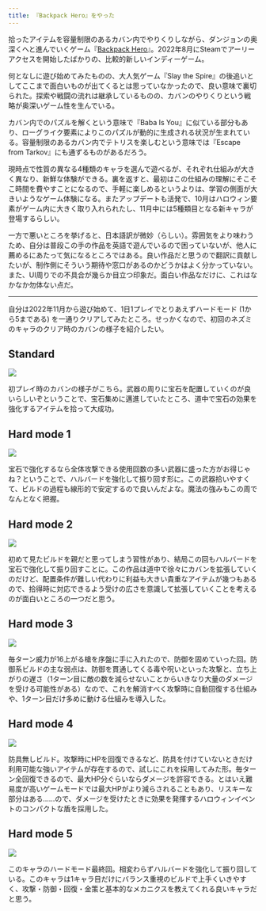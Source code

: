 ```yaml
---
title: 『Backpack Hero』をやった
---
```

拾ったアイテムを容量制限のあるカバン内でやりくりしながら、ダンジョンの奥深くへと進んでいくゲーム『[Backpack Hero](https://store.steampowered.com/app/1970580/Backpack_Hero/)』。2022年8月にSteamでアーリーアクセスを開始したばかりの、比較的新しいインディーゲーム。

何となしに遊び始めてみたものの、大人気ゲーム『Slay the Spire』の後追いとしてここまで面白いものが出てくるとは思っていなかったので、良い意味で裏切られた。探索や戦闘の流れは継承しているものの、カバンのやりくりという戦略が奥深いゲーム性を生んでいる。

カバン内でのパズルを解くという意味で『Baba Is You』に似ている部分もあり、ローグライク要素によりこのパズルが動的に生成される状況が生まれている。容量制限のあるカバン内でテトリスを楽しむという意味では『Escape from Tarkov』にも通ずるものがあるだろう。

現時点で性質の異なる4種類のキャラを選んで遊べるが、それぞれ仕組みが大きく異なり、新鮮な体験ができる。裏を返すと、最初はこの仕組みの理解にそこそこ時間を費やすことになるので、手軽に楽しめるというよりは、学習の側面が大きいようなゲーム体験になる。またアップデートも活発で、10月はハロウィン要素がゲーム内に大きく取り入れられたし、11月中には5種類目となる新キャラが登場するらしい。

一方で悪いところを挙げると、日本語訳が微妙（らしい）。雰囲気をより味わうため、自分は普段この手の作品を英語で遊んでいるので困っていないが、他人に薦めるにあたって気になるところではある。良い作品だと思うので翻訳に貢献したいが、制作側にそういう期待や窓口があるのかどうかはよく分かっていない。また、UI周りでの不具合が幾らか目立つ印象だ。面白い作品なだけに、これはなかなか勿体ない点だ。

* * *

自分は2022年11月から遊び始めて、1日1プレイでとりあえずハードモード (1から5まである) を一通りクリアしてみたところ。せっかくなので、初回のネズミのキャラのクリア時のカバンの様子を紹介したい。

Standard
--------

![](https://lh3.googleusercontent.com/docs/ADP-6oF7bwYT-6Vqe4R-LLvdeXtQmev9698ULJErOKZQ4IzSSlYIIo4aGrqN8tLDpIFnpzBImlK6B-ML9ale19BlF_jExKryDoyiWfXVZeZuHAdAAnlq5xfysSYTcbFvfj1HW9U6lSHFbEOpHmvW8jNTVj2N_TWj6vyILTkAZofpjVGldsfWyX9KN4RwfQsDsDUUGNkrQluqZlwc3QreOyBGoUTaNY3wiLK-607BHenolchbmy6k6e1zTs5QDz_s4DW045NEbLaHnZJPDYhh3FwUZANzBL8YY7V6aEy4cD4C2Y1WI81SO0WmtCjd-8wVZOZzC11V3RthNnxnbdoSZoQ5uP6YS5tqXMNNsSC_pFgLM574NbUDNRSXy1yDR6ds0OUAV_OsbR1NaHPmeQAvJMO5p8_MLMFTNrchx7V8jd4fT1pbfRjEQvLzE0Su2deUsIaEeCTZdl9m3q6FB50kfu9we8evOfwg2Sch1kN_SrkzkGEJtbR5bG4b5k3Ctm41R5sRXQOQP_F_qbPFMFK7J5Kd9Wz1uqAP9vF1r-TQz4OKuWeye9SKcHZJCsTSsuT-7aAkKm0v4PNKyJKQAvP6gxXzR9PdQ39NzjT5kh8yYfsMKgX_uEm0oERHiwol8BPBjhF3eds2oCtOcdF0gCLp32wUiOmnugqStZmejOgi_HpRchNQsDB2HBIKz-8a2vEu4wPLECGnXrzAJOI1lpxqlCj0vEIztH-FcZNsjxGhAXmfeQeqwGURTvR0eeV3GIYQXoimIIw3KSGDk3zIRWTls4FlHxr8woTMbrf3Z8S5AXppCkcUdwcFDTWVAjtR8WxaLM4wnCZ5wNvYis33_tmGagDsZbSg2mVkVcgcjYExKMUj0-nGmuiO6b8Yw12BXcLK4NSATfZXM0Y6S4E3PJGvVlrGNDjbcy9jCeuCoGrulc5jAuehuOQ9-_tA_0JD7Utr2fblhpm4CJzCWEot2OXnmuwUGsmMuWC0KlOn02tz_q91CkA8es-j2-SH4sqSROfCsMs96gj9qobak9vo6nv1PZNLZ1RwGymhmrSorA1VhxEOA0sqeJ10H24unK6K2Jin7raizyz9ig2oyRwtSLnR0T3MHrlQUWrvG7JVKmUI3abxBj8DREM_5dftXhTbJOg2nAxYW2VftHiCXQiue4tPPdP7Dkst2gg2jB5kSdPZtpEsP5-_-Deqp4nWurq9Arr7j-N5ourKiog0g1MDgiQm-D0hDDak_6Scb4QeyO2YR9S5IzxPHD_1Xw)

初プレイ時のカバンの様子がこちら。武器の周りに宝石を配置していくのが良いらしいぞということで、宝石集めに邁進していたところ、道中で宝石の効果を強化するアイテムを拾って大成功。

Hard mode 1
-----------

![](https://lh3.googleusercontent.com/docs/ADP-6oG3iFWfcQqDmXKuLeLrPz_0O3bippP6zpkoZBHKG67vQ4pbEJ1ZHclqWtMVEbj2yK04jrk-Y3WaCuQIyILBdCnduR4OXFw979FPt44ZgNctcEfSNxAOYObXDB6EFwa6CI-TXPg5ybBzWESz1RavVlM0fP6ecfAMXhMqJqqbMk4ZC8yJWJp70RjZNZDhGeYRCJMo34Qo8HZ_6K3lBVgDmT6HeZwZtT3f8Y2PNB6SFrSODl59tVqeLxeaoiDCDSE5rPmV5dqOozzlNGhdBPXdy7wm6QVUgGdWHbX8x12IhHV6DjOFoQUuzxh01q7vjAWn779EeZ1xx6C-ZVMwSgZR6Hwyq4jhymDYfDc2AlTH9aVVAM3rAWZ1Ah0YjzYb2KOLoQmBNxM1vLkenzkW9jEyC8wKuzor566H7g0B3JMHs7yji9RsuEkWfZo2cEA8OyPlYe0SOP-pIDqJOKKdgJllVpz2WRslrCE1WuxOes0UvIqFJo13QDKhNU-t5SGGamMP17uCLdpLBraQnASMrY1NlqxcFANekCxo3Y9mXDgyx82wLC8PN3f-4bUJalHY3uaylLE2DSDe_p4SfLgYHosI68EOxiM_Xk5bEPPEIQ3D57X6AubQQee_1wUNcWIxI8iHekDL-SdAUn1N-SQpGoZxF23JxrWs4c1o3Yak1SKuNiAH2NCLwpGfQGnvuC-FG_ysZdqItVYuWZSv6XnVhx-VtoGgIXX5EWuke768k-CSUnIlW7XWD7GIFOu_lE0Qphm28l2cesy8Q_ef3YaRdw_VzEm1iHB4QUsmGJzbVtnZ1qs7opNTrzTvg8QxndlQCpdOL1qNgfuCNK1Kr9YkNHqPMuTWSXalS_cEwp-t_fX6Io0uDw8ToRqV3j3lCAV5RwD-kGTuh9wtXmGe2a5EIE-wek3-yxLISM44cZGiTCECYqQBCtZfAenftxJHQCVUaV8Vy20BHSlU6vr1aknY4AfpAhZpy7Cf-dnrtrfvDNR4mtr9Ngv15MhaVxu9x2JJHzZ_7MIUKxk8l7CUggaNDOCJDf1hpopEx8cwvgwlSOCqQGUrA18u_Wkl6ckuc9EcBRkjBewqZOD_P8-4HnNeKe8c52U2zj73UtEZtpB4EJF99k1o0aWOJWperaWgG3EoXOmtxmw_Fz2GLAWDcgSkNM5qfkR-p0Aj8EmH_8vVgZWukxNzql74gEU3igfrKoAkvVutyE0_-Bmmdod_-orOgVMs9xs4nlC26S5Rl7IbEaeSEJtU1oXIAw)

宝石で強化するなら全体攻撃できる使用回数の多い武器に盛った方がお得じゃね？ということで、ハルバードを強化して振り回す形に。この武器拾いやすくて、ビルドの過程も線形的で安定するので良いんだよな。魔法の強みもこの周でなんとなく把握。

Hard mode 2
-----------

![](https://lh3.googleusercontent.com/docs/ADP-6oE4cQ18J5bA4k6rAJUzXQTcSRHhnxrNDjOG6ubl8nhjZre_x--d9XpKOM5H3B8DCxhzfu1275Vk8GwTIThT_F5d24vGwSiuTWLUugT2VEjJr3TYArIzfOpYlMH5EXezMNyKc3rHnsvhyPxv4zz4DD-XJMxEzqBSIM862Ty5Enf3mszuyxi1wcuwD23oQDuLhcZfAx5rhxRPAl5MVmqb1pjIJXuFWarfrmrAt7b6F7cLvQEddN0SIFe48J6Io6uUH0fe8h81fjnpIUpP-1X6-Ued8HBJxNAwYgCPXNrIIYSGKVIreDSwGfMd2f490VwlalK8hlJ9vKgho7BDlvgGqPYDC-dbxZKEAdGhRl3jzlCj-B2uKrmrXbBkPmcO8OLGFoXvMMqT-xrxqbDpkq4JN0UhMu6eYCFhjRgReBeXgq1qGTfb2cusPZVmjkHFB5iVgAY8EIgbfzfZ8ojZUbM7ZaR4dbQCDLQsn9BGyEue5JLV6xE8DcoaF5FvPNMrI-4Csb1gc_SdSWl4MjDM1-Kl1EFv2Dyn9ey5ZmxSwQP6MEy-C5b2Q8FnoEngnicPgEhk-vMGKZvOxwNNDtisTu8QzgCJUFJlRthw1iVTitbGP34Pu1Sj_I9cdMCvGR8Jt0h5xORMGL3ZW8o771TGNPsGqK_2eGOCd6LZ6wL8_sPGqaqf5IABz-CEbmcP88pvJ788RM6Pvf0BaUMEndujDjOfvZwmKAjN6-s1w10Vuxyyk-B6nED_kwtJ6ZIsPwHAXsgJJKsCWl_iEOPDQP9jlLSwQJim4NooxldqhxcpIZETv1PfstkqX4NAgPrlcqoT52eWH9WQ22Eu9Oi5ycnmMrJisy-L8jCmjX5odsEvx_Q3wkgFqEzmnGXsGuO_E7AQq_ukzyY2OPLqNo_5A5_YZKrgxcjiIMWVIW8XyoWnbqXwA-xE7PH-SqFMVM5_wtzGCUP4MMNJdCBAw4u3b_Tk5coqkVVnGAyNMTiyCaafCq7tBDJd_4RrjSqNQckkKrBrQdTpLFaSjt4P4DeWxz0n1oS5m4jWI0VNQR21aODvn70WJJbqUZPaVmljTcVxGYSNzC8ewmxfJH_EJfgUYOJeEHmCYYxu_NjPLvRcf0dDWPQpM_63g6fsd5rGC-r_F7KfTs8ohvWgfVrZBCR6TX_C7yjQP3tQ72PNaFkY5F-PTA_1liBrEnqWq_25aE1ShQuJRXn_6PqigmHbWZMGrH1knIpasSDBFt9UzBdSZEh0vLwsnyO1lBO7wg)

初めて見たビルドを親だと思ってしまう習性があり、結局この回もハルバードを宝石で強化して振り回すことに。この作品は道中で徐々にカバンを拡張していくのだけど、配置条件が難しい代わりに利益も大きい貴重なアイテムが幾つもあるので、拾得時に対応できるよう受けの広さを意識して拡張していくことを考えるのが面白いところの一つだと思う。

Hard mode 3
-----------

![](https://lh3.googleusercontent.com/docs/ADP-6oGUfWkTdHJe17GDgEydVxLMQrlwXMv8bvHVFBWE_0aec_muXDUBNIoigQcHcD1-LLh03va57SAljWBgwzvIfTJ4Ga_JORwT5Z8CXzlKmFHvB5CbnoGTZG0BWpgaPRjEfzV35F49VnSUCKPmpt5EHiCHlMhGac-vCi7SOCg5ODlk-s_fWlSmFS4ZQ9d3CU_sItWfT8I0_z-o5LZ_6aSxdvAdly0XAB7HT003JF6t8_ZnpErQgpC0DJb22T01j4vAOm2ve2eASfQxXkjCbHMKP0Hp64dHXKOPtb5dOf3k8lRFvoLs4ZzoZfFo6Nmkh-NcW-IYVhcQo92JYQypCHKtBu9rKOcO-vXJxezW4SyE9KaAg9FE_pbJoabfgEpAzgKKit8BQ0IvlL3Q0eBT1TNHex0i2kBFwK5QLtsQ0Wc8f3elSOmNx71_PrJlT71dUv25I993iDEniAq1P0f8MHCcinBIBlEf7uNGXcBCY873YJkKXw1_VHI3o3VDvsp35frRYhx1Ax2g7QYUBrjVdGsg2okj8YTvk3aqsN38zDHHbbIbvI3-git7XTuFs5Un6--5_Y3qIVhKtUuHdPUY1khY_iB7cbloE0tIVyo_ZQy4Ij3fguvmEYWCO_dkbG_UQy9n1GN9BEMF0eJOLfU_lwvJi3bmgExrHsRdH2YFslyCUxQ6kKM_9c8Kt6Kwv-tfOFAk-k3t2m_VW39u5UMoVL3UN3WTnxHYIlmeWDFgO3-B-F4UheFhY-vHFOxmJbl4vIk48GjxJxPf756lTh8zvZb68e-CNUGVeRotLKyCNR80xihR92UVXGnsysp4afNXGF7WVCiyHjHjveDH2mrT9Iedj_Hq7fdxDlJ1uqoLtRQTM6qVQN23D8hxTD8TOH23Q3xCxlowclmLtb1bfPApMy3ym87_YkeqrD8ROko3tu3pCq-jybY_svTrndIYscGXC3vej1GSB36ljiQrWBmluzZ2q6k4UsrvPrj0mCb9sM9EPaWHuXcA3w19FYCIJ7o9tzIKCWNBi2fSqyfv1SlIuyyWPq_TRQVc39Q-tKBC-mwyFTTgUzSGW8QIXZrzSIJcTVfPhlv147IFdtojddyJZ50r26SMnadxG1GNqHyo-2Dlnq_Ut3D8W89Dz9-Kz8aVmPAQRbi8_dylhpBiJXpqGvykuGzwYowek_BCa46Ju38BHaeV0_LW02qaBQ8bNyLM7exKocw9NmCC0-JBMNoksrZJmenz8rlAqNlWUAh4QfVkq6ffDvPGjg)

毎ターン威力が16上がる槍を序盤に手に入れたので、防御を固めていった回。防御系ビルドの主な弱点は、防御を貫通してくる毒や呪いといった攻撃と、立ち上がりの遅さ（1ターン目に敵の数を減らせないことからいきなり大量のダメージを受ける可能性がある）なので、これを解消すべく攻撃時に自動回復する仕組みや、1ターン目だけ多めに動ける仕組みを導入した。

Hard mode 4
-----------

![](https://lh3.googleusercontent.com/docs/ADP-6oEiryKCDnMS4JyYtjMj9tEkh_y5qkrWWJWBQEvDmzj1bvavRnzRvJfamnSGEYJm3t6-W6ZXdvd3t9MhMdHFIsyIn-MlHVfvh8wqvYDaxS9kU4AbgObXWsiyj5cJb_JcFvn39G13axzhdCpZDaN_tvIY-9mj2BMi8OiUkX99LAhRqxbxD39eWG3Dma0JSW4nvX7kYqJEIylEW0jXNiGqjq_iiY369cXdLE12TJmrRObYTr8o3y9RLtNwgC9lO-d6ow-GCRGH_9tgcM-C6Pjx-ahl95iDFMNRcpatK_p33GR5TLZwJhekR0b05D5-eQnRaoMXWhb9I6_WQcbQW4sUUK9YxVd2kDSNOW6BfRne7_A8Z746HLId8P2wCP6oImKm_1qXc0r1rciEuGS5PvJv8ZXzcn3IyEKkIn3I-v39pqX-HE0BpucOd-N8q2QBbTYDjZ0OZdeLui5cHVH3Xjg-JavniwZLpM28zXH_DJYWrAMfrw2X2FktH46KYDr0P6XhxRFTw6JpJAU_jAlDkxP4SufrYxSSvcuHYvmcwCnjFBPydKDMZX4cqI5PAbBqk0MLoPvRHWUvm_wjrlkWKu9m-GbqM-67VdcVakXsUp5PYueC1WOkTtqsPzELhkWg9H8CGAZsF5LvtUC7pzBWMUfLEzNzQhnz3l40agHUXX9VCORtQph7vmE82ojL1GOv3-KzQe0GMrH2igLKQ3qHBQZufap7fBCaNKAp2F5kTv_87ObTyKZJ5SLEyzk7I_D74Kv70umsj4ZNZNyhbJ14U925WJ9A63MJZOu2NgzHYyy76AqRWWw7-6-BYqRV5xvUS_u-FC4TDOHmwWDRovzwoPQuP2HL8yNsIXBtDiNktiwToETMuNrohRH01GHTiKbAm3FW22RjPQ_DdQzy8BnGF6kkXE-OYVV3YSL45KjqaKdujnGOE7EhwXaCSzNFiulcImV2n2I3WDvegs5ImlYkYF_O1_6iMmGDluI8zPob5V4bQ2kjwARKj-XpRuEk_irGkiAfZRxP49U0L9eAbSgsNXi7_RdmZNOqVhvQbfe-pOc64WsNfnrsZZYFYadzD8h5VsIMlYSQhBtYJ04UC2Hv9XEKUH3WlEc8CeugOke7nMKZ17VVWZlg9gj92fqt4nmidACJGJhDT-MQiHumeRffkZpGwuOlfwFK3pjfOs83tv-FWye8Qoeu-PBZsNGrjBeiXHBt89INhrqBL3IUxVSzIrmrbuHwl3-e8fWevCEeRrLO_2-ZXMSgdw)

防具無しビルド。攻撃時にHPを回復できるなど、防具を付けていないときだけ利用可能な強いアイテムが存在するので、試しにこれを採用してみた形。毎ターン全回復できるので、最大HP分ぐらいならダメージを許容できる。とはいえ難易度が高いゲームモードでは最大HPがより減らされることもあり、リスキーな部分はある……ので、ダメージを受けたときに効果を発揮するハロウィンイベントのコンパクトな盾を採用した。

Hard mode 5
-----------

![](https://lh3.googleusercontent.com/docs/ADP-6oFjaGFgFUCffGGb3whM0U459OWpNS_8jEXoVj2WK_p1OcDiwNPGK-iVWuG8aW2NlOeKy44bPbUlJaCUT-1eLNHV8bE5CtA-OHNySfbJpuu0w3DjfQVgC0VVUMXAOaPLxiO9wUO5JSoJr5YYxH6FXN9GT2LAMJ1IcVPi6SlW2F9WVNYRahAobpatQOhyat_EbTKb7aZAhsFCsvGfAKevrLy6TFAXAaDP0UkOyJmd8xIy6vNQ-1L2F2hUwzdQ1bOMxWxGgaN4Sov5rZDPsPUsBeJj7kB7X5GtI2z02a3I7SVg0A1JuVlkVtkNRNpXCmitWR5X-qJ5pnfFXvgq_YWmxaPs0VF0xpNa8KoV0iarj64qtyDpTZAOW0RNzT7irjsJQQmrjKmgQ7MOC6Bxx0SA2mLpABE0YhQldCN6saasUa1iDHLfGdyNv7UjyVSrh1H5PBohgQWOEtWwdjqCSBksH-8LtpFQgPXUBUb7GRmS9vs0Xpq9W4wC6f4ay-GPqyndT91MKSUaEjyWHSE_Nbe2A4z-ptL0BYY4r6kxV6kxnjnC_FFs12pZsgmtPfGMEbVLjVWDIiDUFA1HSYg-SYqAXTpmU1AZgjQVB3j0XPq4t6xKWHtFNnLQaJY9plgRUw3uYhYdVE9DjVxo8IzIZTHiAyOnYPbqIQv_xMgzNQXMIMtLaeXls-N51OurXyHnkW-hcZTULGzYj2PF7RVXNKecPJ6R0rYByoR-SdKHx70ULa0HIi1YK4f2k2Xqf1kC-MPAtwHAj36oOGKYsFAL2YhV75lG--cmW-Eg9t9KsZTD-I3fUesM_SMmRtXu0SyB88Qi0cRJMOy9aTL8O3LHcMbEg9sMmYZ9_sH3XozAM1F5PevTmxjy13apXB7jfYwikkNtyF5abBfK8X4Zc52s48DsD7gmUrfNkbUlKrMZUyZfEbqd_4dp5A0X82rDaDtZhPzSkjEiVlEPatTxLBYY4MQzRQAwcx9M_brlKNUKr7RIPm8b-QpPIdqdia8lcVXcWSztKXQD3IUL31n9YpizX9vTpywXufAbMANpCUyQNmlRb5anAhU0mlv69pp4mtTyBRuNDXpzAZb0997V0Bn07ruoFu36wLuMkH0_EK8S0gso1PsLKIJOl6DzcCLKW8QD7HWGKcRah3Y4UfNyRCMRK8oiiyRm5kcHbeVENUbJV73C7YC_v9ZhZc-BoHPi8Ok_7N0m5niqkHJLddHmfTczQtH3ouS_a5jQ6GbmbDQoGueD9XmgaqbaZQ)

このキャラのハードモード最終回。相変わらずハルバードを強化して振り回している。このキャラは1キャラ目だけにバランス重視のビルドで上手くいきやすく、攻撃・防御・回復・金策と基本的なメカニクスを教えてくれる良いキャラだと思う。
